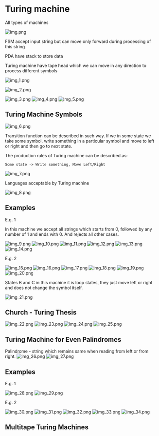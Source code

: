 # Turing machine

All types of machines

![img.png](img.png)

FSM accept input string but can move only forward during processing of this string

PDA have stack to store data

Turing machine have tape head which we can move in any direction to process
different symbols

![img_1.png](img_1.png)

![img_2.png](img_2.png)

![img_3.png](img_3.png)
![img_4.png](img_4.png)
![img_5.png](img_5.png)

## Turing Machine Symbols

![img_6.png](img_6.png)

Transition function can be described in such way. If we in some state we take some
symbol, write something in a particular symbol and move to left or right and then
go to next state.

The production rules of Turing machine can be described as:
    
    Some state -> Write something, Move Left/Right

![img_7.png](img_7.png)

Languages acceptable by Turing machine

![img_8.png](img_8.png)

## Examples

E.g. 1

In this machine we accept all strings which starts from 0, followed by any number
of 1 and ends with 0. And rejects all other cases.

![img_9.png](img_9.png)
![img_10.png](img_10.png)
![img_11.png](img_11.png)
![img_12.png](img_12.png)
![img_13.png](img_13.png)
![img_14.png](img_14.png)

E.g. 2

![img_15.png](img_15.png)
![img_16.png](img_16.png)
![img_17.png](img_17.png)
![img_18.png](img_18.png)
![img_19.png](img_19.png)
![img_20.png](img_20.png)

States B and C in this machine it is loop states, they just move left or right
and does not change the symbol itself.

![img_21.png](img_21.png)

## Church - Turing Thesis

![img_22.png](img_22.png)
![img_23.png](img_23.png)
![img_24.png](img_24.png)
![img_25.png](img_25.png)

## Turing Machine for Even Palindromes

Palindrome - string which remains same when reading from left or from right. 
![img_26.png](img_26.png)
![img_27.png](img_27.png)

## Examples 

E.g. 1

![img_28.png](img_28.png)
![img_29.png](img_29.png)

E.g. 2

![img_30.png](img_30.png)
![img_31.png](img_31.png)
![img_32.png](img_32.png)
![img_33.png](img_33.png)
![img_34.png](img_34.png)

## Multitape Turing Machines 

